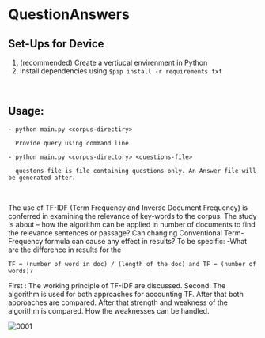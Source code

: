 # QuestionAnswers

## Set-Ups for Device

1. (recommended) Create a vertiucal envirenment in Python 
2. install dependencies using ```$pip install -r requirements.txt```

&nbsp;

## Usage:
    - python main.py <corpus-directiry>
    
      Provide query using command line

    - python main.py <corpus-directory> <questions-file>

      questons-file is file containing questions only. An Answer file will be generated after.

&nbsp;

The use of TF-IDF (Term Frequency and Inverse Document Frequency) is conferred in examining the relevance of key-words to the corpus. The study is about – how the algorithm can be applied in number of documents to find the relevance sentences or passage? Can changing Conventional Term-Frequency formula can cause any effect in results? To be specific: -What are the difference in results for the 

```TF = (number of word in doc) / (length of the doc) and TF = (number of words)?```

First : The working principle of TF-IDF are discussed. Second: The algorithm is used for both approaches for accounting TF. After that both approaches are compared. After that strength and weakness of the algorithm is compared. How the weaknesses can be handled.

![0001](https://user-images.githubusercontent.com/57538359/152501301-d176d177-8e05-4cce-9c5c-e170bc119c31.jpg)
